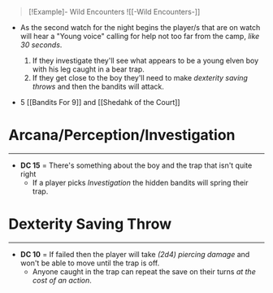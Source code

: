 
> [!Example]- Wild Encounters
> ![[-Wild Encounters-]]
- As the second watch for the night begins the player/s that are on watch will hear a "Young voice" calling for help not too far from the camp, *like 30 seconds*.
	1. If they investigate they'll see what appears to be a young elven boy with his leg caught in a bear trap.
	2. If they get close to the boy they'll need to make *dexterity saving throws* and then the bandits will attack.

- 5 [[Bandits For 9]] and [[Shedahk of the Court]] 

# Arcana/Perception/Investigation
---
- **DC 15** = There's something about the boy and the trap that isn't quite right 
	- If a player picks *Investigation* the hidden bandits will spring their trap.

# Dexterity Saving Throw
---
- **DC 10** = If failed then the player will take *(2d4) piercing damage* and won't be able to move until the trap is off.
	- Anyone caught in the trap can repeat the save on their turns *at the cost of an action*.